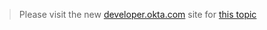 > Please visit the new [developer.okta.com](http://developer.okta.com/docs) site for [this topic](http://developer.okta.com/docs/getting_started/error_codes.html)
